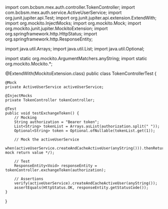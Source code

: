 import com.bcbsm.mex.auth.controller.TokenController;
import com.bcbsm.mex.auth.service.ActiveUserService;
import org.junit.jupiter.api.Test;
import org.junit.jupiter.api.extension.ExtendWith;
import org.mockito.InjectMocks;
import org.mockito.Mock;
import org.mockito.junit.jupiter.MockitoExtension;
import org.springframework.http.HttpStatus;
import org.springframework.http.ResponseEntity;

import java.util.Arrays;
import java.util.List;
import java.util.Optional;

import static org.mockito.ArgumentMatchers.anyString;
import static org.mockito.Mockito.*;

@ExtendWith(MockitoExtension.class)
public class TokenControllerTest {

    @Mock
    private ActiveUserService activeUserService;

    @InjectMocks
    private TokenController tokenController;

    @Test
    public void testExchangeToken() {
        // Mocking
        String authorization = "Bearer token";
        List<String> tokenList = Arrays.asList(authorization.split(" "));
        Optional<String> token = Optional.ofNullable(tokenList.get(1));

        // Mock the activeUserService
        when(activeUserService.createAndCacheActiveUser(anyString())).thenReturn(/* mock return value */);

        // Test
        ResponseEntity<Void> responseEntity = tokenController.exchangeToken(authorization);

        // Assertions
        verify(activeUserService).createAndCacheActiveUser(anyString());
        assertEquals(HttpStatus.OK, responseEntity.getStatusCode());
    }
}
